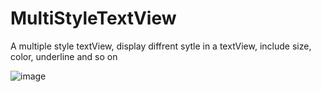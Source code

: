 MultiStyleTextView
==================

A multiple style textView, display diffrent sytle in a textView, include size, color, underline and so on

 ![image](https://github.com/linfaxin/MultiStyleTextView/blob/master/demo/demo_screen.png)
